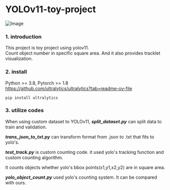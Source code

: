 YOLOv11-toy-project
===================
  
  ![Image](https://github.com/user-attachments/assets/ae8d8427-bfaf-498c-8100-f2e1821ec229)

<!-- Failed to upload "count_car.gif" -->

### 1. introduction
This project is toy project using yolov11.   
Count object number in specific square area.
And it also provides tracklet visualization.

### 2. install
Python >= 3.8, Pytorch >= 1.8    
https://github.com/ultralytics/ultralytics?tab=readme-ov-file
```
pip install ultralytics
```
### 3. utilize codes
When using custom dataset to YOLOv11, ***split_dataset.py*** can split data to train and validation.    
   
***trans_json_to_txt.py*** can transform format from .json to .txt that fits to yolo's. 
   
***test_track.py*** is custom counting code. it used yolo's tracking function and custom counting algorithm.    
   
It counts objects whether yolo's bbox points(x1,y1,x2,y2) are in square area.    
   
***yolo_object_count.py*** used yolo's counting system. It can be compared with ours.    
